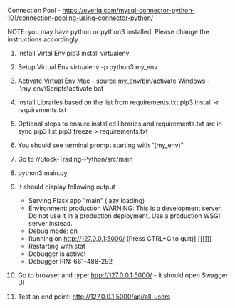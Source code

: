Connection Pool - https://overiq.com/mysql-connector-python-101/connection-pooling-using-connector-python/

NOTE: you may have python or python3 installed. Please change the instructions accordingly

1.  Install Virtal Env
    pip3 install virtualenv

2.  Setup Virtual Env
    virtualenv -p python3 my_env

3.  Activate Virtual Env
    Mac     - source my_env/bin/activate
    Windows - .\my_env\Scripts\activate.bat

4.  Install Libraries based on the list from requirements.txt
    pip3 install -r requirements.txt

5.  Optional steps to ensure installed libraries and requirements.txt are in sync
    pip3 list
    pip3 freeze > requirements.txt

6. You should see terminal prompt starting with "(my_env)"
7. Go to //Stock-Trading-Python/src/main
8. python3 main.py
9. It should display following output

    * Serving Flask app "main" (lazy loading)
    * Environment: production
    WARNING: This is a development server. Do not use it in a production deployment.
    Use a production WSGI server instead.
    * Debug mode: on
    * Running on http://127.0.0.1:5000/ (Press CTRL+C to quit)]'[[[]]]
    * Restarting with stat
    * Debugger is active!
    * Debugger PIN: 661-488-292

10. Go to browser and type: http://127.0.0.1:5000/ - it should open Swagger UI
11. Test an end point: http://127.0.0.1:5000/api/all-users
